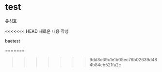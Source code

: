 # test

유성호

<<<<<<< HEAD
새로운 내용 작성

baetest

=======
>>>>>>> 9dd8c69c1e1b05ec76b02639d484b84eb521fa2c

